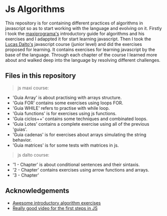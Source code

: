 
# Js Algorithms

This repository is for containing different practices of algorithms in javascript so as to start working with the language and evolving on it.
Firstly I took the [maxiprograma's](https://maxiprograma.com/) introductory guide for algorithms and his exercises and I adappted it for start learning javascript. 
Then I took the [Lucas Dalto's](https://www.youtube.com/c/soydalto) javascript course (junior level) and did the exercises proposed for learning. It contains exercises for learning javascript by the base of the language. Through each chapter of the course I learned more about and walked deep into the language by resolving different challenges.


## Files in this repository

> js maxi course:
- 'Guia Array' is about practising with arrays structure.
- 'Guia FOR' contains some exercises using loops FOR.
- 'Guia WHILE' refers to practise with while loop.
- 'Guia functions' is for exercises using js functions.
- 'Guia ciclos++' contains some techniques and combinated loops.
- 'Guia Lotes' contains a complete exercise using all of the previous 'guias'.
- 'Guia cadenas' is for exercises about arrays simulating the string behavior.
- 'Guia matrices' is for some tests with matrices in js.

> js dalto course:
- '1 - Chapter' is about conditional sentences and their sintaxis.
- '2 - Chapter' contains exercises using arrow functions and arrays.
- '3 - Chapter'



## Acknowledgements

 - [Awesome introductory algorithm exercises](https://maxiprograma.com/)
 - [Really good video for the first steps in JS](https://www.youtube.com/watch?v=z95mZVUcJ-E&t=23556s)

